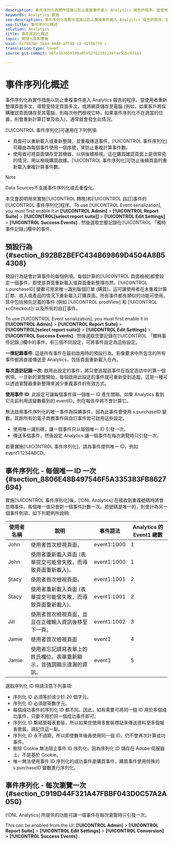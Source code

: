 ```yaml
---
description: 事件序列化為實作措施以防止重複事件進入 Analytics 報告的程序。當使用者重新整理頁面多次、導覽至特定頁面多次，或將網頁儲存至電腦 (例如，如果客戶將採購確認頁面儲存至其電腦，則每次他們檢視它時，如果事件序列化不在適當的位置，則會重新計算訂單及收入)，通常就會發生此情況。
keywords: Analytics 實施
seo-description: 事件序列化為實作措施以防止重複事件進入 Analytics 報告的程序。當使用者重新整理頁面多次、導覽至特定頁面多次，或將網頁儲存至電腦 (例如，如果客戶將採購確認頁面儲存至其電腦，則每次他們檢視它時，如果事件序列化不在適當的位置，則會重新計算訂單及收入)，通常就會發生此情況。
seo-title: 事件序列化概述
solution: Analytics
title: 事件序列化概述
topic: 開發人員和實施
uuid: 8c7883bb-5ba4-4440-aff80-c0 d1586770 c
translation-type: tm+mt
source-git-commit: 86fe1b3650100a05e52fb2102134fee515c871b1

---
```



# 事件序列化概述

事件序列化為實作措施以防止重複事件進入 Analytics 報告的程序。當使用者重新整理頁面多次、導覽至特定頁面多次，或將網頁儲存至電腦 (例如，如果客戶將採購確認頁面儲存至其電腦，則每次他們檢視它時，如果事件序列化不在適當的位置，則會重新計算訂單及收入)，通常就會發生此情況。

[!UICONTROL 事件序列化]可運用在下列例項: 

* 頁面可以重新載入或重新整理，並重複傳送事件。[!UICONTROL 事件序列化]可藉由為每個事件使用一個序號，來防止重複計算事件數。
* 使用者可將頁面儲存至其機器，以供後續檢視。這在購買確認頁面上是很常見的情況，用以檢視購買收據。[!UICONTROL 事件序列化]可防止後續頁面的重新載入重複計算事件數。

>[!NOTE]
>
>Data Sources不支援事件序列化或去重復化。

本文會說明用來實施[!UICONTROL 轉換]和[!UICONTROL 自訂]事件的[!UICONTROL 事件序列化]程序。To use [!UICONTROL Event serialization], you must first enable it in  **[!UICONTROL Admin]** &gt; **[!UICONTROL Report Suite]** &gt; **[!UICONTROL[select report suite]]** &gt; **[!UICONTROL Edit Settings]** &gt; **[!UICONTROL Success Events]** . 然後選取您要記錄在[!UICONTROL 「獨特事件記錄」]欄中的事件。

## 預設行為 {#section_892BB2BEFC434B69869D4504A8B54308}

預設行為是會計算事件的每個例項。每個計算的[!UICONTROL 頁面檢視]都會設定一個事件，即使是頁面重新載入或頁面重新整理亦然。[!UICONTROL s.purchaseID] 變數可用來唯一識別每個訂單 (購買)。這可讓使用者在未重複計算訂單、收入或產品的情況下重新載入訂購頁面。所有事件都有類似的功能可使用。其中包括預先定義的事件 (例如 [!UICONTROL prodView] 和 [!UICONTROL scCheckout]) 以及所有的自訂事件。

<!-- 

event_serialization_impl.xml

 -->

To use [!UICONTROL Event serialization], you must first enable it in  **[!UICONTROL Admin]** &gt; **[!UICONTROL Report Suite]** &gt; **[!UICONTROL[select report suite]]** &gt; **[!UICONTROL Edit Settings]** &gt; **[!UICONTROL Success Events]** . 然後選取您要記錄在[!UICONTROL 「獨特事件記錄」]欄中的事件。有三個不同設定，可將事件設定為這些設定。

**一律記錄事件**: 這是所有事件在最初啟用時的預設行為。影像要求中所包含的所有事件都將直接傳送至 Analytics，包括頁面重新載入在內。

**每次造訪記錄一次**: 啟用此設定的事件，將只會追蹤該事件在指定造訪中的第一個例項。一旦新的瀏覽開始，每個啟用此設定的事件就可重新受到追蹤。這是一種可以透過瀏覽器重新整理來減少重複事件的有效方式。

**使用事件 ID**: 此設定可讓每個事件與一個唯一 ID 產生關聯。如果 Analytics 看到它先前利用該變數看到的 eventID，則在報告中將不會計算它。

無法啟用事件序列化的唯一事件為採購事件，因為此事件會使用 s.purchaseID 變數。其餘所有的電子商務事件與自訂事件皆可啟用這些設定。

* 使用唯一識別碼，讓一個事件只以每個唯一 ID 引發一次。
* 傳送多個事件，然後設定 Analytics 讓一個事件在每次瀏覽時只引發一次。

若要實施[!UICONTROL 事件序列化]，請為事件提供唯一 ID，例如 event1:1234ABCD。

## 事件序列化 - 每個唯一 ID 一次 {#section_8806E48B497546F5A335383FB8627694}

實施[!UICONTROL 事件序列化]後，[!DNL Analytics] 在接收到重複號碼時將會忽略事件。每個唯一值只會對一個事件計數一次。若號碼是唯一的，則會計為另一個事件例項，如下列範例所說明: 

| 使用者名稱 | 說明 | 事件語法 | Analytics 的 Event1 總數 |
|---|---|---|---|
| John | 使用者首次檢視頁面。 | event1:1000 | 1 |
| John | 使用者重新載入頁面 (表單提交可能會失敗，而導致頁面重新載入)。 | event1:1000 | 1 |
| Stacy | 使用者首次檢視頁面。 | event1:1001 | 2 |
| Stacy | 使用者重新載入頁面 (表單提交可能會失敗，而導致頁面重新載入)。 | event1:1001 | 2 |
| Jill | 使用者首次檢視頁面，並且在正確輸入資訊後移至下一頁。 | event1:1002 | 3 |
| Jamie | 使用者首次檢視頁面 | event1 | 4 |
| Jamie | 使用者忘記填寫表單上的姓氏欄位。表單重新顯示，並強調顯示遺漏的資訊。 | event1 | 5 |

選取序列化 ID 時請注意下列事項:

* 序列化 ID 必須等於或少於 20 個字元。
* 序列化 ID 必須是英數字元。
* 每個成功事件的序列化 ID 都不同。因此，如有需要可將同一個 ID 用於多個成功事件，只要不用於同一個成功事件即可。
* 序列化 ID 繫結至報表套裝，所以如果您使用多套裝標記來傳送資料至多個報表套裝，請記住這一點。
* 序列化 ID 永不過期，所以即使數年後再使用同一個 ID，仍不會再次計算成功事件。
* 刪除 Cookie 無法阻止事件 ID 序列化，因為序列化 ID 儲存在 Adobe 伺服器上，不是基於 Cookie。
* 唯一無法使用事件 ID 序列化的成功事件是購買事件，購買事件使用特殊的 s.purchaseID 變數進行序列化。

## 事件序列化 - 每次瀏覽一次 {#section_C919D44F321A47FBBF043D0C57A2A050}

[!DNL Analytics] 所提供的功能可讓一個事件在每次瀏覽時只引發一次。

This can be enabled from the UI:  **[!UICONTROL Admin]** &gt; **[!UICONTROL Report Suite]** &gt; **[!UICONTROL Edit Settings]** &gt; **[!UICONTROL Conversion]** &gt; **[!UICONTROL Success Events]** .
